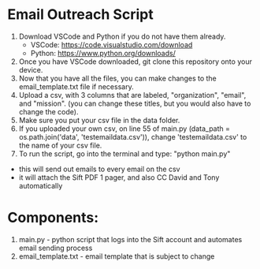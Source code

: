 # Email Outreach Script
1. Download VSCode and Python if you do not have them already.
   - VSCode: https://code.visualstudio.com/download
   - Python: https://www.python.org/downloads/
2. Once you have VSCode downloaded, git clone this repository onto your device.
3. Now that you have all the files, you can make changes to the email_template.txt file if necessary.
4. Upload a csv, with 3 columns that are labeled, "organization", "email", and "mission". (you can change these titles, but you would also have to change the code).
5. Make sure you put your csv file in the data folder.
6. If you uploaded your own csv, on line 55 of main.py (data_path = os.path.join('data', 'testemaildata.csv')), change 'testemaildata.csv' to the name of your csv file.
7. To run the script, go into the terminal and type: "python main.py"
  - this will send out emails to every email on the csv
  - it will attach the Sift PDF 1 pager, and also CC David and Tony automatically

# Components:
1. main.py - python script that logs into the Sift account and automates email sending process
2. email_template.txt - email template that is subject to change

